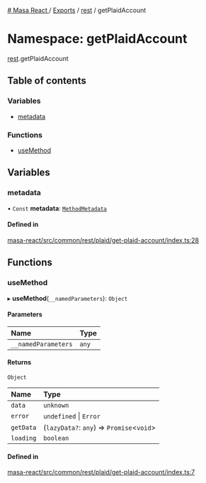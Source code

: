 [# Masa React
](../README.md) / [Exports](../modules.md) / [rest](rest.md) / getPlaidAccount

# Namespace: getPlaidAccount

[rest](rest.md).getPlaidAccount

## Table of contents

### Variables

- [metadata](rest.getPlaidAccount.md#metadata)

### Functions

- [useMethod](rest.getPlaidAccount.md#usemethod)

## Variables

### metadata

• `Const` **metadata**: [`MethodMetadata`](../interfaces/rest.MethodMetadata.md)

#### Defined in

[masa-react/src/common/rest/plaid/get-plaid-account/index.ts:28](https://github.com/masa-finance/masa-react/blob/9cffd5b/src/common/rest/plaid/get-plaid-account/index.ts#L28)

## Functions

### useMethod

▸ **useMethod**(`__namedParameters`): `Object`

#### Parameters

| Name | Type |
| :------ | :------ |
| `__namedParameters` | `any` |

#### Returns

`Object`

| Name | Type |
| :------ | :------ |
| `data` | `unknown` |
| `error` | `undefined` \| `Error` |
| `getData` | (`lazyData?`: `any`) => `Promise`<`void`\> |
| `loading` | `boolean` |

#### Defined in

[masa-react/src/common/rest/plaid/get-plaid-account/index.ts:7](https://github.com/masa-finance/masa-react/blob/9cffd5b/src/common/rest/plaid/get-plaid-account/index.ts#L7)
